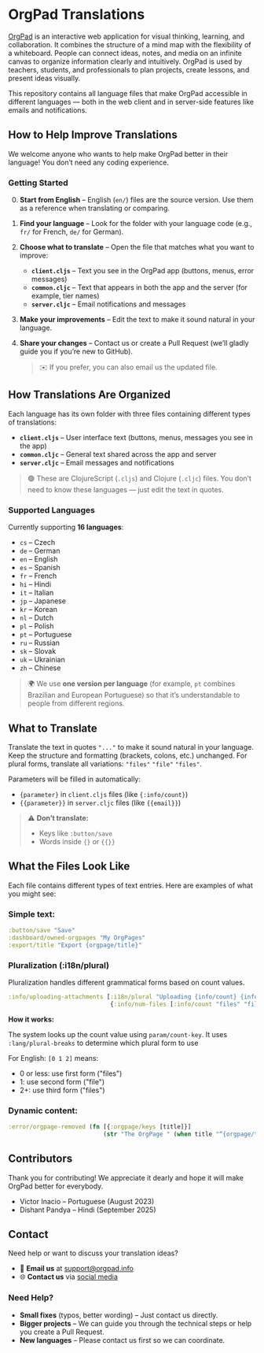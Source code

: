 # OrgPad Translations

[OrgPad](https://orgpad.info) is an interactive web application for visual thinking, learning, and collaboration.
It combines the structure of a mind map with the flexibility of a whiteboard.
People can connect ideas, notes, and media on an infinite canvas to organize information clearly and intuitively.
OrgPad is used by teachers, students, and professionals to plan projects, create lessons, and present ideas visually.

This repository contains all language files that make OrgPad accessible in different languages — both in the web client
and in server-side features like emails and notifications.

## How to Help Improve Translations

We welcome anyone who wants to help make OrgPad better in their language!
You don’t need any coding experience.

### Getting Started

0. **Start from English** – English (`en/`) files are the source version. Use them as a reference when translating or
   comparing.
1. **Find your language** – Look for the folder with your language code (e.g., `fr/` for French, `de/` for German).
2. **Choose what to translate** – Open the file that matches what you want to improve:

    * **`client.cljs`** – Text you see in the OrgPad app (buttons, menus, error messages)
    * **`common.cljc`** – Text that appears in both the app and the server (for example, tier names)
    * **`server.cljc`** – Email notifications and messages
3. **Make your improvements** – Edit the text to make it sound natural in your language.
4. **Share your changes** – Contact us or create a Pull Request (we’ll gladly guide you if you’re new to GitHub).

   > ✉️ If you prefer, you can also email us the updated file.

## How Translations Are Organized

Each language has its own folder with three files containing different types of translations:

* **`client.cljs`** – User interface text (buttons, menus, messages you see in the app)
* **`common.cljc`** – General text shared across the app and server
* **`server.cljc`** – Email messages and notifications

> 🟢 These are ClojureScript (`.cljs`) and Clojure (`.cljc`) files.
> You don’t need to know these languages — just edit the text in quotes.

### Supported Languages

Currently supporting **16 languages**:

* `cs` – Czech
* `de` – German
* `en` – English
* `es` – Spanish
* `fr` – French
* `hi` – Hindi
* `it` – Italian
* `jp` – Japanese
* `kr` – Korean
* `nl` – Dutch
* `pl` – Polish
* `pt` – Portuguese
* `ru` – Russian
* `sk` – Slovak
* `uk` – Ukrainian
* `zh` – Chinese

> 🌍 We use **one version per language** (for example, `pt` combines Brazilian and European Portuguese) so that it’s
> understandable to people from different regions.

## What to Translate

Translate the text in quotes `"..."` to make it sound natural in your language.
Keep the structure and formatting (brackets, colons, etc.) unchanged.
For plural forms, translate all variations: `"files"` `"file"` `"files"`.

Parameters will be filled in automatically:

* `{parameter}` in `client.cljs` files (like `{:info/count}`)
* `{{parameter}}` in `server.cljc` files (like `{{email}}`)

> ⚠️ **Don’t translate:**
>
> * Keys like `:button/save`
> * Words inside `{}` or `{{}}`

## What the Files Look Like

Each file contains different types of text entries.
Here are examples of what you might see:

### Simple text:

```clojure
:button/save "Save"
:dashboard/owned-orgpages "My OrgPages"
:export/title "Export {orgpage/title}"
```

### Pluralization (:i18n/plural)

Pluralization handles different grammatical forms based on count values.

```clojure
:info/uploading-attachments [:i18n/plural "Uploading {info/count} {info/num-files} …"
                             {:info/num-files [:info/count "files" "file" "files"]}]
 ```

**How it works:**

The system looks up the count value using `param/count-key`. It uses `:lang/plural-breaks` to determine which plural
form to use

For English: `[0 1 2]` means:

- 0 or less: use first form ("files")
- 1: use second form ("file")
- 2+: use third form ("files")

### Dynamic content:

```clojure
:error/orgpage-removed (fn [{:orgpage/keys [title]}]
                           (str "The OrgPage " (when title "“{orgpage/title}”") " was removed."))
```

## Contributors

Thank you for contributing! We appreciate it dearly and hope it will make OrgPad better for everybody.

* Victor Inacio – Portuguese (August 2023)
* Dishant Pandya – Hindi (September 2025)

## Contact

Need help or want to discuss your translation ideas?

* 📧 **Email us** at [support@orgpad.info](mailto:support@orgpad.info)
* 🌐 **Contact us** via [social media](https://orgpad.info/s/contact)

### Need Help?

* **Small fixes** (typos, better wording) – Just contact us directly.
* **Bigger projects** – We can guide you through the technical steps or help you create a Pull Request.
* **New languages** – Please contact us first so we can coordinate.